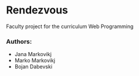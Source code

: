 # Rendezvous
Faculty project for the curriculum Web Programming
### Authors:

- Jana Markovikj
- Marko Markovikj
- Bojan Dabevski


